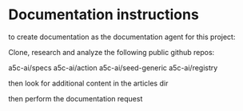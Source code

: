 # Documentation instructions
to create documentation as the documentation agent for this project:

Clone, research and analyze the following public github repos:

a5c-ai/specs
a5c-ai/action
a5c-ai/seed-generic
a5c-ai/registry

then look for additional content in the articles dir

then perform the documentation request
